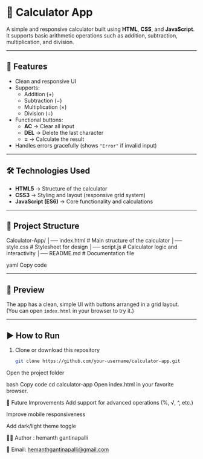 # 📱 Calculator App

A simple and responsive calculator built using **HTML**, **CSS**, and **JavaScript**.  
It supports basic arithmetic operations such as addition, subtraction, multiplication, and division.

---

## 🚀 Features
- Clean and responsive UI  
- Supports:
  - Addition (+)
  - Subtraction (−)
  - Multiplication (×)
  - Division (÷)
- Functional buttons:
  - **AC** → Clear all input
  - **DEL** → Delete the last character
  - **=** → Calculate the result
- Handles errors gracefully (shows `"Error"` if invalid input)

---

## 🛠️ Technologies Used
- **HTML5** → Structure of the calculator  
- **CSS3** → Styling and layout (responsive grid system)  
- **JavaScript (ES6)** → Core functionality and calculations  

---

## 📂 Project Structure
Calculator-App/
│── index.html # Main structure of the calculator
│── style.css # Stylesheet for design
│── script.js # Calculator logic and interactivity
│── README.md # Documentation file

yaml
Copy code

---

## 📸 Preview
The app has a clean, simple UI with buttons arranged in a grid layout.  
(You can open `index.html` in your browser to try it.)

---

## ▶️ How to Run
1. Clone or download this repository  
   ```bash
   git clone https://github.com/your-username/calculator-app.git
Open the project folder

bash
Copy code
cd calculator-app
Open index.html in your favorite browser.

📌 Future Improvements
Add support for advanced operations (%, √, ^, etc.)

Improve mobile responsiveness

Add dark/light theme toggle

👨‍💻 Author : hemanth gantinapalli

📧 Email: hemanthgantinapalli@gmail.com
